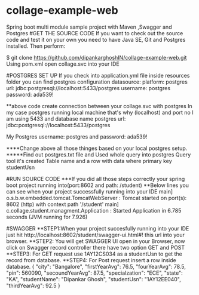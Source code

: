 # collage-example-web
Spring boot multi module sample project with Maven ,Swagger and Postgres
#GET THE SOURCE CODE
If you want to check out the source code and test it on your own you need to have Java SE, Git and Postgres installed. Then perform:

$ git clone https://github.com/dipankarghoshIN/collage-example-web.git
Using pom.xml open collage.svc into your IDE 

#POSTGRES SET UP
If you check into application.yml file inside resources folder you can find postgres configuration
datasource:
    platform: postgres
    url: jdbc:postgresql://localhost:5433/postgres
    username: postgres
    password: ada539!

**above code create connection between your collage.svc with postgres 
In my case postgres running local machine that's why (localhost) and port no I am using 5433 and database name postgres 
url: jdbc:postgresql://localhost:5433/postgres 

My Postgres username: postgres and password: ada539!

****Change above all those thinges based on your local postgres setup.
*****Find out postgres.txt file and Used whole query into postgres Query tool it's created Table name and a row with data where primary key studentUsn

#RUN SOURCE CODE
***If you did all those steps correctly your spring boot project running into(port:8602 and path: /student)
**Below lines you can see when your project successfully running into your IDE
 main] o.s.b.w.embedded.tomcat.TomcatWebServer  : Tomcat started on port(s): 8602 (http) with context path '/student'
 main] c.collage.student.managment.Application  : Started Application in 6.785 seconds (JVM running for 7.926)

#SWAGGER
**STEP1:When your project succesfully running into your IDE just hit http://localhost:8602/student/swagger-ui.html#! this url into your browser. 
**STEP2: You will get SWAGGER UI open in your Browser, now click on Swagger record controller there have two option GET and POST 
**STEP3: For GET request use 1AY12CS034 as a studentUsn to get the record from database.
**STEP4: For Post request insert a row inside database.
{
  "city": "Bangalore",
  "firstYearAvg": 76.5,
  "fourYearAvg": 78.5,
  "pin": 560090,
  "secoundYearAvg": 87.5,
  "specialzation": "ECE",
  "state": "KA",
  "studentName": "Dipankar Ghosh",
  "studentUsn": "1AY12EE040",
  "thirdYearAvg": 92.5
}
